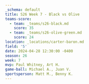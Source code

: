 ```yaml
---
_schema: default
title: S26 Week 7 - Black vs Olive
teams-score:
  - team: _teams/s26-black.md
    score: 35
  - team: _teams/s26-olive-green.md
    score: 24
location: _locations/carter-baron.md
field: '5'
date: 2024-04-28 12:30:00 -0400
season: 26
week: 7
mvp: Paul Whitney, Art H.
game-ball: Michael A., Juan V.
sportsperson: Matt M., Benny K.
---
```

